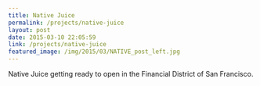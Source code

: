 ```yaml
---
title: Native Juice
permalink: /projects/native-juice
layout: post
date: 2015-03-10 22:05:59
link: /projects/native-juice
featured_image: /img/2015/03/NATIVE_post_left.jpg
---
```


Native Juice getting ready to open in the Financial District of San Francisco.
